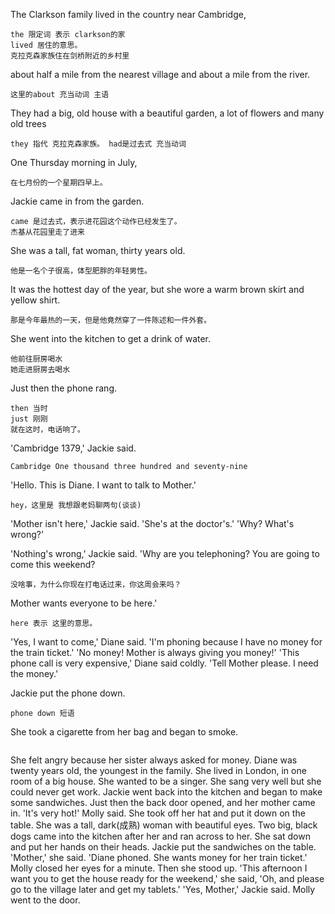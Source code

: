 The Clarkson family lived in the country near Cambridge, 

```
the 限定词 表示 clarkson的家
lived 居住的意思。
克拉克森家族住在剑桥附近的乡村里
```

about half a mile from the nearest village and about a mile from the river. 

```
这里的about 充当动词 主语
```

They had a big, old house with a beautiful garden, a lot of flowers and many old trees

```
they 指代 克拉克森家族。 had是过去式 充当动词
```



One Thursday morning in July, 

```
在七月份的一个星期四早上。
```

Jackie came in from the garden. 

```
came 是过去式，表示进花园这个动作已经发生了。
杰基从花园里走了进来
```



She was a tall, fat woman, thirty years old. 

```
他是一名个子很高，体型肥胖的年轻男性。
```

It was the hottest day of the year, but she wore a warm brown skirt and yellow shirt. 

```
那是今年最热的一天，但是他竟然穿了一件陈述和一件外套。
```

She went into the kitchen to get a drink of water. 

```
他前往厨房喝水
她走进厨房去喝水
```

Just then the phone rang.

```
then 当时
just 刚刚
就在这时，电话响了。
```



'Cambridge 1379,' Jackie said.

```
Cambridge One thousand three hundred and seventy-nine
```

'Hello. This is Diane. I want to talk to Mother.'

```
hey，这里是 我想跟老妈聊两句(谈谈)
```

'Mother isn't here,' Jackie said. 'She's at the doctor's.'
'Why? What's wrong?'



'Nothing's wrong,' Jackie said. 'Why are you telephoning? You are going to come this weekend? 

```
没啥事，为什么你现在打电话过来，你这周会来吗？
```



Mother wants everyone to be here.'

```
here 表示 这里的意思。

```



'Yes, I want to come,' Diane said. 'I'm phoning because I have no money for the train ticket.'
'No money! Mother is always giving you money!'
'This phone call is very expensive,' Diane said coldly. 'Tell Mother please. I need the money.'





Jackie put the phone down. 

```
phone down 短语 
```



She took a cigarette from her bag and began to smoke. 

```

```



She felt angry because her sister always asked for money. Diane was twenty years old, the youngest in the family. She lived in London, in one room of a big house. She wanted to be a singer. She sang very well but she could never get work.
Jackie went back into the kitchen and began to make some sandwiches. Just then the back door opened, and her mother came in.
'It's very hot!' Molly said. She took off her hat and put it down on the table. She was a tall, dark(成熟) woman with beautiful eyes.
Two big, black dogs came into the kitchen after her and ran across to her. She sat down and put her hands on their heads.
Jackie put the sandwiches on the table. 'Mother,' she said. 'Diane phoned. She wants money for her train ticket.'
Molly closed her eyes for a minute. Then she stood up. 'This afternoon I want you to get the house ready for the weekend,' she said, 'Oh, and please go to the village later and get my tablets.'
'Yes, Mother,' Jackie said.
Molly went to the door.